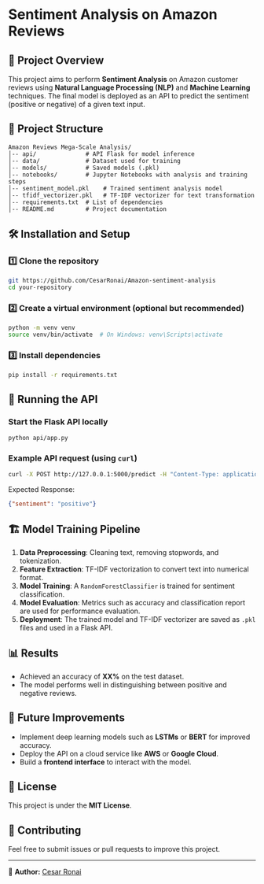 # Sentiment Analysis on Amazon Reviews

## 📌 Project Overview
This project aims to perform **Sentiment Analysis** on Amazon customer reviews using **Natural Language Processing (NLP)** and **Machine Learning** techniques. The final model is deployed as an API to predict the sentiment (positive or negative) of a given text input.

## 📂 Project Structure
```
Amazon Reviews Mega-Scale Analysis/
│-- api/              # API Flask for model inference
│-- data/             # Dataset used for training
│-- models/           # Saved models (.pkl)
│-- notebooks/        # Jupyter Notebooks with analysis and training steps
│-- sentiment_model.pkl    # Trained sentiment analysis model
│-- tfidf_vectorizer.pkl   # TF-IDF vectorizer for text transformation
│-- requirements.txt  # List of dependencies
│-- README.md         # Project documentation
```

## 🛠️ Installation and Setup
### 1️⃣ Clone the repository
```bash
git https://github.com/CesarRonai/Amazon-sentiment-analysis
cd your-repository
```
### 2️⃣ Create a virtual environment (optional but recommended)
```bash
python -m venv venv
source venv/bin/activate  # On Windows: venv\Scripts\activate
```
### 3️⃣ Install dependencies
```bash
pip install -r requirements.txt
```

## 🚀 Running the API
### Start the Flask API locally
```bash
python api/app.py
```
### Example API request (using `curl`)
```bash
curl -X POST http://127.0.0.1:5000/predict -H "Content-Type: application/json" -d '{"review": "I love this product!"}'
```
Expected Response:
```json
{"sentiment": "positive"}
```

## 🏗️ Model Training Pipeline
1. **Data Preprocessing**: Cleaning text, removing stopwords, and tokenization.
2. **Feature Extraction**: TF-IDF vectorization to convert text into numerical format.
3. **Model Training**: A `RandomForestClassifier` is trained for sentiment classification.
4. **Model Evaluation**: Metrics such as accuracy and classification report are used for performance evaluation.
5. **Deployment**: The trained model and TF-IDF vectorizer are saved as `.pkl` files and used in a Flask API.

## 📊 Results
- Achieved an accuracy of **XX%** on the test dataset.
- The model performs well in distinguishing between positive and negative reviews.

## 📌 Future Improvements
- Implement deep learning models such as **LSTMs** or **BERT** for improved accuracy.
- Deploy the API on a cloud service like **AWS** or **Google Cloud**.
- Build a **frontend interface** to interact with the model.

## 📝 License
This project is under the **MIT License**.

## 🙌 Contributing
Feel free to submit issues or pull requests to improve this project.

---
🔗 **Author:** [Cesar Ronai](https://www.linkedin.com/in/cesar-ronai-freitas-da-silva-8b2236149/)

